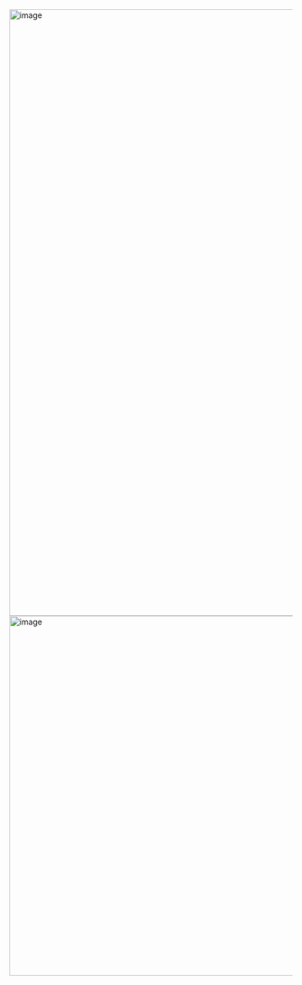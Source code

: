 <img width="1919" height="1079" alt="image" src="https://github.com/user-attachments/assets/0eeb4d87-28fa-483f-8a3b-40afcd136d7c" />
<img width="1738" height="640" alt="image" src="https://github.com/user-attachments/assets/c9fb546d-e45b-4d29-b8df-60a5dcc43534" />






